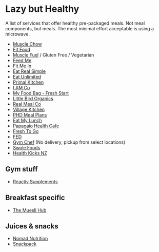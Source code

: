 # Lazy but Healthy

A list of services that offer healthy pre-packaged meals. Not meal components, but meals. The most minimal effort acceptable is using a microwave.

* [Muscle Chow](https://musclechow.co.nz)
* [Fit Food](https://www.fitfood.nz)
* [Muscle Fuel](https://musclefuel.co.nz) / Gluten Free / Vegetarian
* [Feed Me](https://www.feed-me.co.nz)
* [Fit Me In](http://www.fitmein.co.nz)
* [Eat Real Simple](https://eatrealsimple.nz)
* [Eat Unlimited](https://eat.co.nz)
* [Primal Kitchen](http://primalkitchen.co.nz)
* [I AM Co](https://iamco.co.nz)
* [My Food Bag - Fresh Start](https://www.myfoodbag.co.nz/fresh-start)
* [Little Bird Organics](https://littlebirdorganics.co.nz/)
* [Real Meal Co](https://www.realmeal.co.nz/)
* [Village Kitchen](https://www.villagekitchen.co.nz)
* [PHD Meal Plans](http://resetme.phd.co.nz/resetme-meal-plans)
* [Eat My Lunch](https://www.eatmylunch.nz/)
* [Papagaio Health Cafe](https://www.papagaio.co.nz)
* [Fresh To Go](https://freshtogo.co.nz/)
* [FED](https://www.getfed.co.nz)
* [Gym Chef](https://gymchef.co.nz) (No delivery, pickup from select locations)
* [Swole Foods](https://swolefoods.co.nz/)
* [Health Kicks NZ](https://www.healthkicks.nz)

## Gym stuff

* [Reactiv Supplements](https://www.reactivsupplements.co.nz/)

## Breakfast specific

* [The Muesli Hub](http://www.themueslihub.co.nz)

## Juices & snacks

* [Nomad Nutrition](http://www.nomadnutrition.co.nz/)
* [Snackpack](https://www.snackpack.co.nz/)

